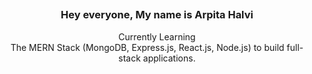 ## <h3 align="center">Hey everyone, My name is Arpita Halvi</h3>
<p align="center">Currently Learning </br> The MERN Stack (MongoDB, Express.js, React.js, Node.js) to build full-stack applications.</p>

<!--
**ArpitaHalvi/ArpitaHalvi** is a ✨ _special_ ✨ repository because its `README.md` (this file) appears on your GitHub profile.

Here are some ideas to get you started:

- 🔭 I’m currently working on ...
- 🌱 I’m currently learning ...
- 👯 I’m looking to collaborate on ...
- 🤔 I’m looking for help with ...
- 💬 Ask me about ...
- 📫 How to reach me: ...
- 😄 Pronouns: ...
- ⚡ Fun fact: ...
-->
